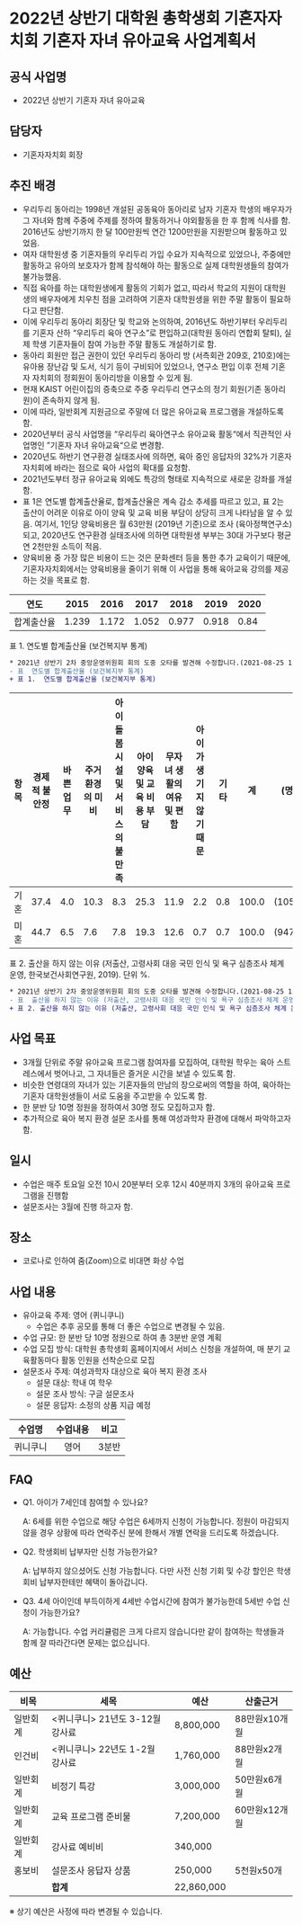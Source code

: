 2022년 상반기 대학원 총학생회 기혼자자치회 기혼자 자녀 유아교육 사업계획서
===
## 공식 사업명
- 2022년 상반기 기혼자 자녀 유아교육

## 담당자
-   기혼자자치회 회장

## 추진 배경
-   우리두리 동아리는 1998년 개설된 공동육아 동아리로 남자 기혼자 학생의 배우자가 그 자녀와 함께 주중에 주제를 정하여 활동하거나 야외활동을 한 후 함께 식사를 함. 2016년도 상반기까지 한 달 100만원씩 연간 1200만원을 지원받으며 활동하고 있었음.
-   여자 대학원생 중 기혼자들의 우리두리 가입 수요가 지속적으로 있었으나, 주중에만 활동하고 유아의 보호자가 함께 참석해야 하는 활동으로 실제 대학원생들의 참여가 불가능했음.
-   직접 육아를 하는 대학원생에게 활동의 기회가 없고, 따라서 학교의 지원이 대학원생의 배우자에게 치우친 점을 고려하여 기혼자 대학원생을 위한 주말 활동이 필요하다고 판단함.
-   이에 우리두리 동아리 회장단 및 학교와 논의하여, 2016년도 하반기부터 우리두리를 기혼자 산하 “우리두리 육아 연구소”로 편입하고(대학원 동아리 연합회 탈퇴), 실제 학생 기혼자들이 참여 가능한 주말 활동도 개설하기로 함.
-   동아리 회원만 접근 권한이 있던 우리두리 동아리 방 (서측회관 209호, 210호)에는 유아용 장난감 및 도서, 식기 등이 구비되어 있었으나, 연구소 편입 이후 전체 기혼자 자치회의 정회원이 동아리방을 이용할 수 있게 됨.
-   현재 KAIST 어린이집의 증축으로 주중 우리두리 연구소의 정기 회원(기존 동아리원)이 존속하지 않게 됨.
-   이에 따라, 일반회계 지원금으로 주말에 더 많은 유아교육 프로그램을 개설하도록 함.
-   2020년부터 공식 사업명을 “우리두리 육아연구소 유아교육 활동“에서 직관적인 사업명인 ”기혼자 자녀 유아교육“으로 변경함.
-   2020년도 하반기 연구환경 실태조사에 의하면, 육아 중인 응답자의 32%가 기혼자자치회에 바라는 점으로 육아 사업의 확대를 요청함.
-   2021년도부터 정규 유아교육 외에도 특강의 형태로 지속적으로 새로운 강좌를 개설함.
-   표 1은 연도별 합계출산율로, 합계출산율은 계속 감소 추세를 따르고 있고, 표 2는 출산이 어려운 이유로 아이 양육 및 교육 비용 부담이 상당히 크게 나타남을 알 수 있음. 여기서, 1인당 양육비용은 월 63만원 (2019년 기준)으로 조사 (육아정책연구소)되고, 2020년도 연구환경 실태조사에 의하면 대학원생 부부는 30대 가구보다 평균 연 2천만원 소득이 적음.
-   양육비용 중 가장 많은 비용이 드는 것은 문화센터 등을 통한 추가 교육이기 때문에, 기혼자자치회에서는 양육비용을 줄이기 위해 이 사업을 통해 육아교육 강의를 제공하는 것을 목표로 함.

  
|   연도  |   2015  |   2016  |   2017  |   2018  |   2019  |   2020  |
|---|---|---|---|---|---|---|
|   합계출산율  |   1.239  |   1.172  |   1.052  |   0.977  |   0.918  |   0.84  |

표 1.  연도별 합계출산율 (보건복지부 통계)

```diff
* 2021년 상반기 2차 중앙운영위원회 회의 도중 오타를 발견해 수정합니다.(2021-08-25 15:40) 
- 표  연도별 합계출산율 (보건복지부 통계)
+ 표 1.  연도별 합계출산율 (보건복지부 통계)
```

|   항목  |   경제적 불안정  |   바쁜 업무  |   주거환경의 미비  |   아이 돌봄 시설 및 서비스의 불만족  |   아이 양육 및 교육 비용 부담  |   무자녀 생활의 여유 및 편함  |   아이가 생기지 않기 때문  |   기타  |   계  |   (명)  |
|---|---|---|---|---|---|---|---|---|---|---|
|   기혼  |   37.4  |   4.0  |   10.3  |   8.3  |   25.3  |   11.9  |   2.2  |   0.8  |   100.0  |   (1053)  |
|   미혼  |   44.7  |   6.5  |   7.6  |   7.8  |   19.3  |   12.6  |   0.7  |   0.7  |   100.0  |   (947)  |

표 2. 출산을 하지 않는 이유 (저출산, 고령사회 대응 국민 인식 및 욕구 심층조사 체계 운영, 한국보건사회연구원, 2019). 단위 %.

```diff
* 2021년 상반기 2차 중앙운영위원회 회의 도중 오타를 발견해 수정합니다.(2021-08-25 15:40) 
- 표  출산을 하지 않는 이유 (저출산, 고령사회 대응 국민 인식 및 욕구 심층조사 체계 운영, 한국보건사회연구원, 2019). 단위 %.
+ 표 2. 출산을 하지 않는 이유 (저출산, 고령사회 대응 국민 인식 및 욕구 심층조사 체계 운영, 한국보건사회연구원, 2019). 단위 %.
```


## 사업 목표

- 3개월 단위로 주말 유아교육 프로그램 참여자를 모집하여, 대학원 학우는 육아 스트레스에서 벗어나고, 그 자녀들은 즐거운 시간을 보낼 수 있도록 함.
- 비슷한 연령대의 자녀가 있는 기혼자들의 만남의 장으로써의 역할을 하여, 육아하는 기혼자 대학원생들이 서로 도움을 주고받을 수 있도록 함.
- 한 분반 당 10명 정원을 정하여서 30명 정도 모집하고자 함.
- 추가적으로 육아 복지 환경 설문 조사를 통해 여성과학자 환경에 대해서 파악하고자 함.

## 일시

- 수업은 매주 토요일 오전 10시 20분부터 오후 12시 40분까지 3개의 유아교육 프로그램을 진행함
- 설문조사는 3월에 진행 하고자 함.

## 장소
- 코로나로 인하여 줌(Zoom)으로 비대면 화상 수업

## 사업 내용
- 유아교육 주제: 영어 (퀴니쿠니)
  - 수업은 추후 공모를 통해 더 좋은 수업으로 변경될 수 있음.
- 수업 규모: 한 분반 당 10명 정원으로 하여 총 3분반 운영 계획
- 수업 모집 방식: 대학원 총학생회 홈페이지에서 서비스 신청을 개설하여, 매 분기 교육활동마다 활동 인원을 선착순으로 모집
- 설문조사 주제: 여성과학자 대상으로 육아 복지 환경 조사
	- 설문 대상: 학내 여 학우 
	- 설문 조사 방식: 구글 설문조사
	- 설문 응답자: 소정의 상품 지급 예정
	

| 수업명 | 수업내용 | 비고 | 
|:---:|:---:|:---:|
|   퀴니쿠니 |  영어  |   3분반 |

## FAQ
- Q1. 아이가 7세인데 참여할 수 있나요?
	
	A: 6세를 위한 수업으로 해당 수업은 6세까지 신청이 가능합니다. 정원이 마감되지 않을 경우 상황에 따라 연락주신 분에 한해서 개별 연락을 드리도록 하겠습니다.

- Q2. 학생회비 납부자만 신청 가능한가요?

	A: 납부하지 않으셨어도 신청 가능합니다. 다만 사전 신청 기회 및 수강 할인은 학생회비 납부자한테만 혜택이 돌아갑니다.

- Q3. 4세 아이인데 부득이하게 4세반 수업시간에 참여가 불가능한데 5세반 수업 신청이 가능한가요?
	
	A: 가능합니다. 수업 커리큘럼은 크게 다르지 않습니다만 같이 참여하는 학생들과 함께 잘 따라간다면 문제는 없으십니다.


## 예산

| **비목** | **세목**                            | **예산**   | **산출근거** |
|--------|---------------------------------|------------|----------|
| 일반회계   | <퀴니쿠니> 21년도 3-12월 강사료 | 8,800,000  |   88만원x10개월       |
| 인건비    | <퀴니쿠니> 22년도 1-2월 강사료  | 1,760,000  |    88만원x2개월      |
| 일반회계   | 비정기 특강                     | 3,000,000  |  50만원x6개월        |
| 일반회계   | 교육 프로그램 준비물            | 7,200,000  |   60만원x12개월       |
| 일반회계   | 강사료 예비비                   | 340,000    |          |
| 홍보비    | 설문조사 응답자 상품            | 250,000    |   5천원x50개       |
|        | **합계**                        | 22,860,000 |          |

※ 상기 예산은 사정에 따라 변경될 수 있습니다.